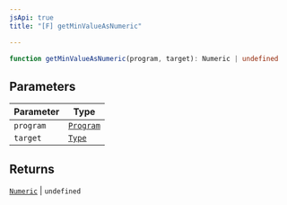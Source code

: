 ```yaml
---
jsApi: true
title: "[F] getMinValueAsNumeric"

---
```

```ts
function getMinValueAsNumeric(program, target): Numeric | undefined
```

## Parameters

| Parameter | Type |
| ------ | ------ |
| `program` | [`Program`](../interfaces/Program.md) |
| `target` | [`Type`](../type-aliases/Type.md) |

## Returns

[`Numeric`](../interfaces/Numeric.md) \| `undefined`

